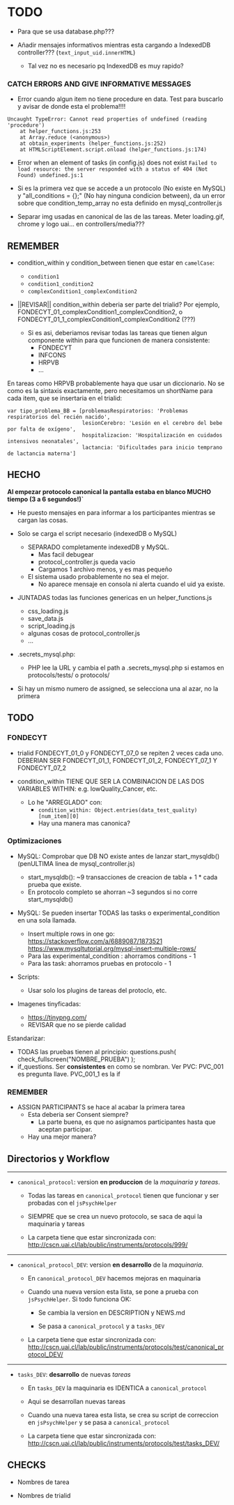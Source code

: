 # TODO 

- Para que se usa database.php???

- Añadir mensajes informativos mientras esta cargando a IndexedDB controller??? (`text_input_uid.innerHTML`)
  + Tal vez no es necesario pq IndexedDB es muy rapido?



### CATCH ERRORS AND GIVE INFORMATIVE MESSAGES

- Error cuando algun item no tiene procedure en data. Test para buscarlo y avisar de donde esta el problema!!!!
```
Uncaught TypeError: Cannot read properties of undefined (reading 'procedure')
    at helper_functions.js:253
    at Array.reduce (<anonymous>)
    at obtain_experiments (helper_functions.js:252)
    at HTMLScriptElement.script.onload (helper_functions.js:174)
```    

- Error when an element of tasks (in config.js) does not exist
`Failed to load resource: the server responded with a status of 404 (Not Found) undefined.js:1 `

- Si es la primera vez que se accede a un protocolo (No existe en MySQL) y "all_conditions = {};" (No hay ninguna condicion between), da un error sobre que condition_temp_array no esta definido en mysql_controller.js

- Separar img usadas en canonical de las de las tareas. Meter loading.gif, chrome y logo uai... en controllers/media???



## REMEMBER

- condition_within y condition_between tienen que estar en `camelCase`: 

  + `condition1`
  + `condition1_condition2`
  + `complexCondition1_complexCondition2`

- ||REVISAR|| condition_within deberia ser parte del trialid? Por ejemplo, FONDECYT_01_complexCondition1_complexCondition2, o FONDECYT_01_1_complexCondition1_complexCondition2 (???)
  + Si es asi, deberiamos revisar todas las tareas que tienen algun componente within para que funcionen de manera consistente: 
    + FONDECYT
    + INFCONS
    + HRPVB
    + ...
    
En tareas como HRPVB probablemente haya que usar un diccionario. No se como es la sintaxis exactamente, pero necesitamos un shortName para cada item, que se insertaria en el trialid:

```
var tipo_problema_BB = [problemasRespiratorios: 'Problemas respiratorios del recién nacido',
                        lesionCerebro: 'Lesión en el cerebro del bebe por falta de oxígeno',
                        hospitalizacion: 'Hospitalización en cuidados intensivos neonatales',
                        lactancia: 'Dificultades para inicio temprano de lactancia materna']
```


## HECHO

**Al empezar protocolo canonical la pantalla estaba en blanco MUCHO tiempo (3 a 6 segundos!)`**

- He puesto mensajes en <span id="text_input_uid"> para informar a los participantes mientras se cargan las cosas.

- Solo se carga el script necesario (indexedDB o MySQL)
    - SEPARADO completamente indexedDB y MySQL. 
      + Mas facil debugear
      + protocol_controller.js queda vacio
      + Cargamos 1 archivo menos, y es mas pequeño
    - El sistema usado probablemente no sea el mejor. 
      + No aparece mensaje en consola ni alerta cuando el uid ya existe.
  
- JUNTADAS todas las funciones genericas en un helper_functions.js
  - css_loading.js
  - save_data.js
  - script_loading.js
  - algunas cosas de protocol_controller.js
  - ...

- .secrets_mysql.php:
  + PHP lee la URL y cambia el path a .secrets_mysql.php si estamos en protocols/tests/ o protocols/

- Si hay un mismo numero de assigned, se selecciona una al azar, no la primera

## TODO

### FONDECYT

- trialid FONDECYT_01_0 y FONDECYT_07_0 se repiten 2 veces cada uno. DEBERIAN SER FONDECYT_01_1, FONDECYT_01_2, FONDECYT_07_1 Y FONDECYT_07_2

- condition_within TIENE QUE SER LA COMBINACION DE LAS DOS VARIABLES WITHIN: e.g. lowQuality_Cancer, etc.
  + Lo he "ARREGLADO" con:
      + `condition_within: Object.entries(data_test_quality)[num_item][0]`
      + Hay una manera mas canonica?



### Optimizaciones

- MySQL: Comprobar que DB NO existe antes de lanzar start_mysqldb() (penULTIMA linea de mysql_controller.js)
  - start_mysqldb(): ~9 transacciones de creacion de tabla + 1 * cada prueba que existe.
  - En protocolo completo se ahorran ~3 segundos si no corre start_mysqldb()
  
- MySQL: Se pueden insertar TODAS las tasks o experimental_condition en una sola llamada. 
  - Insert multiple rows in one go: https://stackoverflow.com/a/6889087/1873521 https://www.mysqltutorial.org/mysql-insert-multiple-rows/
  - Para las experimental_condition : ahorramos conditions - 1
  - Para las task: ahorramos pruebas en protocolo - 1
  



- Scripts: 
  + Usar solo los plugins de tareas del protoclo, etc.
    
- Imagenes tinyficadas: 
  + https://tinypng.com/
  + REVISAR que no se pierde calidad



Estandarizar: 

- TODAS las pruebas tienen al principio: questions.push( check_fullscreen("NOMBRE_PRUEBA") );
- if_questions. Ser **consistentes** en como se nombran. Ver PVC: PVC_001 es pregunta llave. PVC_001_1 es la if




### REMEMBER

- ASSIGN PARTICIPANTS se hace al acabar la primera tarea
  - Esta deberia ser Consent siempre? 
    - La parte buena, es que no asignamos participantes hasta que aceptan participar.
  - Hay una mejor manera?



## Directorios y Workflow


---

- `canonical_protocol`: version **en produccion** de la *maquinaria y tareas*.

  + Todas las tareas en `canonical_protocol` tienen que funcionar y ser probadas con el `jsPsychHelper`  

  + SIEMPRE que se crea un nuevo protocolo, se saca de aqui la maquinaria y tareas

  + La carpeta tiene que estar sincronizada con: http://cscn.uai.cl/lab/public/instruments/protocols/999/  


---

- `canonical_protocol_DEV`: version **en desarrollo** de la *maquinaria*.

  + En `canonical_protocol_DEV` hacemos mejoras en maquinaria

  + Cuando una nueva version esta lista, se pone a prueba con `jsPsychHelper`. Si todo funciona OK:

    + Se cambia la version en DESCRIPTION y NEWS.md

    + Se pasa a `canonical_protocol` y a `tasks_DEV`

  + La carpeta tiene que estar sincronizada con: http://cscn.uai.cl/lab/public/instruments/protocols/test/canonical_protocol_DEV/  


---

- `tasks_DEV`: **desarrollo** de nuevas *tareas*

  + En `tasks_DEV` la maquinaria es IDENTICA a `canonical_protocol`

  + Aqui se desarrollan nuevas tareas

  + Cuando una nueva tarea esta lista, se crea su script de correccion en `jsPsychHelper` y se pasa a `canonical_protocol`

  + La carpeta tiene que estar sincronizada con: http://cscn.uai.cl/lab/public/instruments/protocols/test/tasks_DEV/  



## CHECKS

- Nombres de tarea

- Nombres de trialid 

